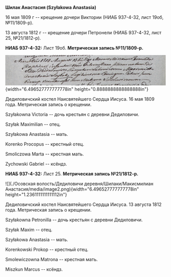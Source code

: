 **Шилак Анастасия (Szyłakowa Anastasia)**

16 мая 1809 г -- крещение дочери Виктории (НИАБ 937-4-32, лист 19об,
№11/1809-р).

13 августа 1812 г -- крещение дочери Петронели (НИАБ 937-4-32, лист 25,
№21/1812-р).

**НИАБ 937-4-32:** Лист 19об. **Метрическая запись №11/1809-р.**

![](./media/a1eec840b5c01b03c361b4f4cec401f5f85c9709.png){width="6.496527777777778in"
height="0.8888888888888888in"}

Дедиловичский костел Наисвятейшего Сердца Иисуса. 16 мая 1809 года.
Метрическая запись о крещении.

Szyłakowna Victoria -- дочь крестьян с деревни Дедиловичи.

Szyłak Maximilian -- отец.

Szyłakowa Anastasia -- мать.

Korenko Procopus -- крестный отец.

Smoliczowa Marta -- крестная мать.

Zychowski Gabriel -- ксёндз.

**НИАБ 937-4-32:** Лист 25. **Метрическая запись №21/1812-р.**

![](./Осовская волость/Дедиловичи деревня/Шилаки/Макисмилиан Анастасия/media/image2.png){width="6.496527777777778in"
height="1.2361111111111112in"}

Дедиловичский костел Наисвятейшего Сердца Иисуса. 13 августа 1812 года.
Метрическая запись о крещении.

Szyłakowna Petronilla -- дочь крестьян с деревни Дедиловичи.

Szyłak Maxim -- отец.

Szyłakowa Anastasia -- мать.

Korenkowski Prokop -- крестный отец.

Smolewiczowna Matrona -- крестная мать.

Miszkun Marcus -- ксёндз.
